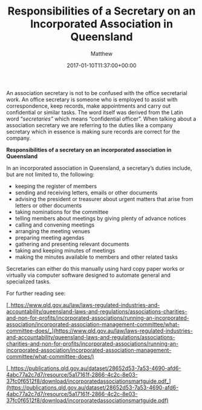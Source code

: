 ﻿---
id: 7161
title: Responsibilities of a Secretary on an Incorporated Association in Queensland
date: 2017-01-10T11:37:00+00:00
author: Matthew
layout: post
guid: http://processpa.com/?p=7161
permalink: /ExecutiveMatters/responsibilities-of-a-secretary-on-an-incorporated-association-in-queensland/
---
An association secretary is not to be confused with the office secretarial work. An office secretary is someone who is employed to assist with correspondence, keep records, make appointments and carry out confidential or similar tasks. The word itself was derived from the Latin word “_secretaries”_ which means “confidential officer”. When talking about a association secretary we are referring to the duties like a company secretary which in essence is making sure records are correct for the company.

**Responsibilities of a secretary on an incorporated association in Queensland** 

In an incorporated association in Queensland, a secretary’s duties include, but are not limited to, the following: 

  * keeping the register of members
  * sending and receiving letters, emails or other documents
  * advising the president or treasurer about urgent matters that arise from letters or other documents
  * taking nominations for the committee
  * telling members about meetings by giving plenty of advance notices
  * calling and convening meetings
  * arranging the meeting venues
  * preparing meeting agendas
  * gathering and presenting relevant documents
  * taking and keeping minutes of meetings
  * making the minutes available to members and other related tasks

Secretaries can either do this manually using hard copy paper works or virtually via computer software designed to automate general and specialized tasks.

For further reading see:

[_https://www.qld.gov.au/law/laws-regulated-industries-and-accountability/queensland-laws-and-regulations/associations-charities-and-non-for-profits/incorporated-associations/running-an-incorporated-association/incorporated-association-management-committee/what-committee-does/_](https://www.qld.gov.au/law/laws-regulated-industries-and-accountability/queensland-laws-and-regulations/associations-charities-and-non-for-profits/incorporated-associations/running-an-incorporated-association/incorporated-association-management-committee/what-committee-does/) 

[_https://publications.qld.gov.au/dataset/28652d53-7a53-4690-afd6-4abc77a2c7d7/resource/5a17161f-2866-4c2c-8e03-37fc0f6512f8/download/incorporatedassociationsmartguide.pdf_](https://publications.qld.gov.au/dataset/28652d53-7a53-4690-afd6-4abc77a2c7d7/resource/5a17161f-2866-4c2c-8e03-37fc0f6512f8/download/incorporatedassociationsmartguide.pdf)